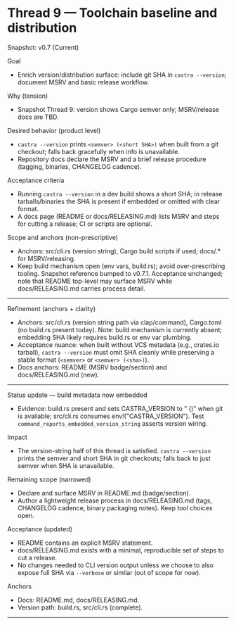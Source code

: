 # Thread 9 — Toolchain baseline and distribution
Snapshot: v0.7 (Current)

Goal
- Enrich version/distribution surface: include git SHA in `castra --version`; document MSRV and basic release workflow.

Why (tension)
- Snapshot Thread 9: version shows Cargo semver only; MSRV/release docs are TBD.

Desired behavior (product level)
- `castra --version` prints `<semver> (<short SHA>)` when built from a git checkout; falls back gracefully when info is unavailable.
- Repository docs declare the MSRV and a brief release procedure (tagging, binaries, CHANGELOG cadence).

Acceptance criteria
- Running `castra --version` in a dev build shows a short SHA; in release tarballs/binaries the SHA is present if embedded or omitted with clear format.
- A docs page (README or docs/RELEASING.md) lists MSRV and steps for cutting a release; CI or scripts are optional.

Scope and anchors (non-prescriptive)
- Anchors: src/cli.rs (version string), Cargo build scripts if used; docs/.* for MSRV/releasing.
- Keep build mechanism open (env vars, build.rs); avoid over-prescribing tooling.
Snapshot reference bumped to v0.7.1. Acceptance unchanged; note that README top-level may surface MSRV while docs/RELEASING.md carries process detail.

---

Refinement (anchors + clarity)
- Anchors: src/cli.rs (version string path via clap/command), Cargo.toml (no build.rs present today). Note: build mechanism is currently absent; embedding SHA likely requires build.rs or env var plumbing.
- Acceptance nuance: when built without VCS metadata (e.g., crates.io tarball), `castra --version` must omit SHA cleanly while preserving a stable format (`<semver>` or `<semver> (<sha>)`).
- Docs anchors: README (MSRV badge/section) and docs/RELEASING.md (new).

---

Status update — build metadata now embedded
- Evidence: build.rs present and sets CASTRA_VERSION to "<semver> (<short SHA>)" when git is available; src/cli.rs consumes env!("CASTRA_VERSION"). Test `command_reports_embedded_version_string` asserts version wiring.

Impact
- The version-string half of this thread is satisfied. `castra --version` prints the semver and short SHA in git checkouts; falls back to just semver when SHA is unavailable.

Remaining scope (narrowed)
- Declare and surface MSRV in README.md (badge/section).
- Author a lightweight release process in docs/RELEASING.md (tags, CHANGELOG cadence, binary packaging notes). Keep tool choices open.

Acceptance (updated)
- README contains an explicit MSRV statement.
- docs/RELEASING.md exists with a minimal, reproducible set of steps to cut a release.
- No changes needed to CLI version output unless we choose to also expose full SHA via `--verbose` or similar (out of scope for now).

Anchors
- Docs: README.md, docs/RELEASING.md.
- Version path: build.rs, src/cli.rs (complete).


---

